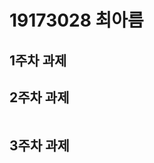 # 19173028 최아름

## 1주차 과제

## 2주차 과제
<img width="" height="" scr="./png/2주차 과제물.png"></ig>

## 3주차 과제
